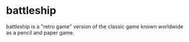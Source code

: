 # battleship
battleship is a "retro game" version of the classic game known worldwide as a pencil and paper game.
